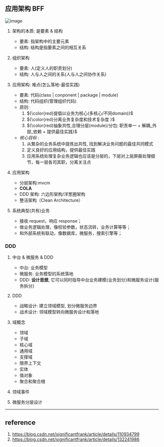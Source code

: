 ## 应用架构 BFF

![image](https://github.com/fork-repoes/COLA/assets/42330329/11e3299d-a670-4266-b6f4-6eefd800401f)

1. 架构的本质: 是要素 & 结构

   - 要素: 指架构中的主要元素
   - 结构: 结构是指要素之间的相互关系

2. 组织架构

   - 要素: 人(定义人的职责划分)
   - 结构: 人与人之间的关系(人与人之间协作关系)

3. 应用架构: 难点(怎么落地-最佳实践)

   - 要素: 代码(class | conponent | package | module)
   - 结构: 代码组织(管理组织代码)
   - 原则:
     1. ${\color{red}提倡以业务为核心(多核心/不同domain)}$
     2. ${\color{red}分离业务复杂度和技术复杂度 }$
     3. ${\color{red}抽象共性,合理分层(module)/分包: 职责单一 + 解耦_外部_依赖 + 提供最佳实践}$
   - _核心目标_ :
     1. 从繁杂的业务系统中提炼出共性, 找到解决业务问题的最佳共同模式
     2. 定义良好的应用结构，提供最佳实践
     3. 应用系统处理复杂业务逻辑也应该是分层的，下层对上层屏蔽处理细节，每一层各司其职，分离关注点

4. 应用架构

   - 分层架构:mvcm
   - **COLA**
   - DDD 架构: 六边形架构/洋葱圈架构
   - 整洁架构（Clean Architecture）

5. 系统典型(共有)业务

   - 接收 request，响应 response；
   - 做业务逻辑处理，像校验参数，状态流转，业务计算等等；
   - 和外部系统有联动，像数据库，微服务，搜索引擎等；

### DDD

1. 中台 & 微服务 & DDD

   - 中台: 业务模型
   - 微服务: 业务模型的系统落地
   - DDD: **设计思想**, 它可以同时指导中台业务建模{业务划分}和微服务设计{服务拆分}

2. DDD

   - 战略设计: 建立领域模型, 划分微服务边界
   - 战术设计: 领域模型转向微服务设计和落地

3. 域概念

   - 领域
   - 子域
   - 核心域
   - 通用域
   - 支撑域
   - 限界上下文
   - 实体
   - 值对象
   - 聚合和聚合根

4. 领域事件
5. 微服务分层设计

---

## reference

1. https://blog.csdn.net/significantfrank/article/details/110934799
2. https://blog.csdn.net/significantfrank/article/details/132241986
